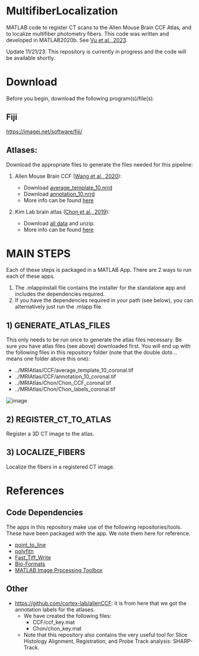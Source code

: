# MultifiberLocalization
MATLAB code to register CT scans to the Allen Mouse Brain CCF Atlas, and to localize multifiber photometry fibers. This code was written and developed in MATLAB2020b. See [Vu et al., 2023](https://www.biorxiv.org/content/10.1101/2023.11.17.567425v1).


Update 11/21/23: This repository is currently in progress and the code will be available shortly.



# Download
Before you begin, download the following program(s)/file(s).


## Fiji
https://imagej.net/software/fiji/



## Atlases: 
Download the appropriate files to generate the files needed for this pipeline:
1. Allen Mouse Brain CCF ([Wang et al., 2020](https://pubmed.ncbi.nlm.nih.gov/32386544/)):    
   * Download [average_template_10.nrrd](https://download.alleninstitute.org/informatics-archive/current-release/mouse_ccf/average_template/average_template_10.nrrd) 
   * Download [annotation_10.nrrd](https://download.alleninstitute.org/informatics-archive/current-release/mouse_ccf/annotation/ccf_2022/annotation_10.nrrd)
   * More info can be found [here](https://help.brain-map.org/display/mouseconnectivity/API#API-DownloadAtlas3-DReferenceModels)
  
     
2. Kim Lab brain atlas ([Chon et al., 2019](https://pubmed.ncbi.nlm.nih.gov/31699990/)): 
   * Download [all data](https://kimlab.io/brain-map/atlas/assets/data_share/Atlas_Web_Release_data.7z) and unzip.
   * More info can be found [here](https://kimlab.io/brain-map/atlas/)    
  
# MAIN STEPS
Each of these steps is packaged in a MATLAB App. There are 2 ways to run each of these apps.
1. The .mlappinstall file contains the installer for the standalone app and includes the dependencies required.
2. If you have the dependencies required in your path (see below), you can alternatively just run the .mlapp file.


## 1) GENERATE_ATLAS_FILES 
This only needs to be run once to generate the atlas files necessary. Be sure you have atlas files (see above) downloaded first. You will end up with the following files in this repository folder (note that the double dots .. means one folder above this one):
  * ../MRIAtlas/CCF/average_template_10_coronal.tif
  * ../MRIAtlas/CCF/annotation_10_coronal.tif
  * ../MRIAtlas/Chon/Chon_CCF_coronal.tif
  * ../MRIAtlas/Chon/Chon_labels_coronal.tif


![image](https://github.com/HoweLab/MultifiberLocalization/assets/21954946/3df9f697-58bc-45a8-b0d8-6db47faddd33)



## 2) REGISTER_CT_TO_ATLAS
Register a 3D CT image to the atlas.


## 3) LOCALIZE_FIBERS
Localize the fibers in a registered CT image.
   



  
# References   

## Code Dependencies 
The apps in this repository make use of the following repositories/tools. These have been packaged with the app. We note them here for reference.
* [point_to_line](https://github.com/thrynae/point_to_line_distance)
* [polyfitn](https://www.mathworks.com/matlabcentral/fileexchange/34765-polyfitn)
* [Fast_Tiff_Write](https://github.com/rharkes/Fast_Tiff_Write)
* [Bio-Formats](https://bio-formats.readthedocs.io/en/v7.0.1/users/matlab/index.html)
* [MATLAB Image Processing Toolbox](https://www.mathworks.com/products/image.html)


## Other
* https://github.com/cortex-lab/allenCCF: it is from here that we got the annotation labels for the atlases. 
  * We have created the following files:
    * CCF/ccf_key.mat  
    * Chon/chon_key.mat
  * Note that this repository also contains the very useful tool for Slice Histology Alignment, Registration, and Probe Track analysis: SHARP-Track.

